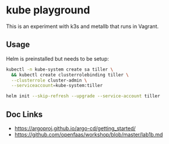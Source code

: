 # kube playground

This is an experiment with k3s and metallb that runs in Vagrant.

## Usage

Helm is preinstalled but needs to be setup:

```bash
kubectl -n kube-system create sa tiller \
  && kubectl create clusterrolebinding tiller \
  --clusterrole cluster-admin \
  --serviceaccount=kube-system:tiller

helm init --skip-refresh --upgrade --service-account tiller
```

## Doc Links

- https://argoproj.github.io/argo-cd/getting_started/
- https://github.com/openfaas/workshop/blob/master/lab1b.md
